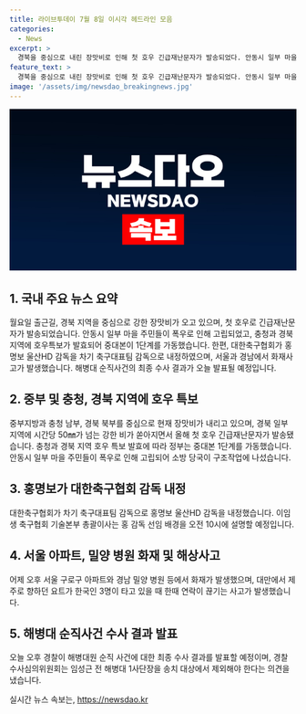 ```yaml
---
title: 라이브투데이 7월 8일 이시각 헤드라인 모음
categories:
  - News
excerpt: >
  경북을 중심으로 내린 장맛비로 인해 첫 호우 긴급재난문자가 발송되었다. 안동시 일부 마을 주민이 고립돼 구조작업이 진행 중이다. 추가로 대한축구협회가 홍명보 울산HD 감독을 차기 축구대표팀 감독으로 내정했다. 또한, 서울 아파트와 밀양 병원에서 화재가 발생하며, 요트 사고도 일어났다. 해병대원 순직 사건의 최종 수사 결과가 오늘 발표될 예정이다.
feature_text: >
  경북을 중심으로 내린 장맛비로 인해 첫 호우 긴급재난문자가 발송되었다. 안동시 일부 마을 주민이 고립돼 구조작업이 진행 중이다. 추가로 대한축구협회가 홍명보 울산HD 감독을 차기 축구대표팀 감독으로 내정했다. 또한, 서울 아파트와 밀양 병원에서 화재가 발생하며, 요트 사고도 일어났다. 해병대원 순직 사건의 최종 수사 결과가 오늘 발표될 예정이다.
image: '/assets/img/newsdao_breakingnews.jpg'
---
```


<p><img src="/assets/img/newsdao_breakingnews.jpg" alt="bookingtag 속보" /></p>

<h2 data-ke-size="size26">1. 국내 주요 뉴스 요약</h2>

<p data-ke-size="size16">월요일 출근길, 경북 지역을 중심으로 강한 장맛비가 오고 있으며, 첫 호우로 긴급재난문자가 발송되었습니다. 안동시 일부 마을 주민들이 폭우로 인해 고립되었고, 충청과 경북 지역에 호우특보가 발효되어 중대본이 1단계를 가동했습니다. 한편, 대한축구협회가 홍명보 울산HD 감독을 차기 축구대표팀 감독으로 내정하였으며, 서울과 경남에서 화재사고가 발생했습니다. 해병대 순직사건의 최종 수사 결과가 오늘 발표될 예정입니다.</p>

<h2 data-ke-size="size26">2. 중부 및 충청, 경북 지역에 호우 특보</h2>

<p data-ke-size="size16">중부지방과 충청 남부, 경북 북부를 중심으로 현재 장맛비가 내리고 있으며, 경북 일부 지역에 시간당 50㎜가 넘는 강한 비가 쏟아지면서 올해 첫 호우 긴급재난문자가 발송됐습니다. 충청과 경북 지역 호우 특보 발효에 따라 정부는 중대본 1단계를 가동했습니다. 안동시 일부 마을 주민들이 폭우로 인해 고립되어 소방 당국이 구조작업에 나섰습니다.</p>

<h2 data-ke-size="size26">3. 홍명보가 대한축구협회 감독 내정</h2>

<p data-ke-size="size16">대한축구협회가 차기 축구대표팀 감독으로 홍명보 울산HD 감독을 내정했습니다. 이임생 축구협회 기술본부 총괄이사는 홍 감독 선임 배경을 오전 10시에 설명할 예정입니다.</p>

<h2 data-ke-size="size26">4. 서울 아파트, 밀양 병원 화재 및 해상사고</h2>

<p data-ke-size="size16">어제 오후 서울 구로구 아파트와 경남 밀양 병원 등에서 화재가 발생했으며, 대만에서 제주로 향하던 요트가 한국인 3명이 타고 있을 때 한때 연락이 끊기는 사고가 발생했습니다.</p>

<h2 data-ke-size="size26">5. 해병대 순직사건 수사 결과 발표</h2>

<p data-ke-size="size16">오늘 오후 경찰이 해병대원 순직 사건에 대한 최종 수사 결과를 발표할 예정이며, 경찰 수사심의위원회는 임성근 전 해병대 1사단장을 송치 대상에서 제외해야 한다는 의견을 냈습니다.</p>
실시간 뉴스 속보는, <a href="https://newsdao.kr" rel="dofollow">https://newsdao.kr</a>


